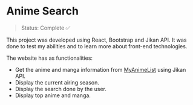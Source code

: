 <h1> Anime Search </h1>

> Status: Complete ✅

This project was developed using React, Bootstrap and Jikan API. It was done to test my abilities and to learn more about front-end technologies.

The website has as functionalities:
* Get the anime and manga information from <a href="https://myanimelist.net/" target="_blank">MyAnimeList</a> using Jikan API.
* Display the current airing season.
* Display the search done by the user.
* Display top anime and manga.
